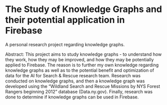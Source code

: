 # The Study of Knowledge Graphs and their potential application in Firebase
A personal research project regarding knowledge graphs.

Abstract:
	This project aims to study knowledge graphs - to understand how they work, how they may be improved, and how they may be potentially applied to Firebase. The reason is to further my own knowledge regarding knowledge graphs as well as to the potential benefit and optimization of data for the AI for Search & Rescue research team. Research was conducted on knowledge graphs, and then a knowledge graph was developed using the “Wildland Search and Rescue Missions by NYS Forest Rangers beginning 2012” database (Data.ny.gov). Finally, research was done to determine if knowledge graphs can be used in Firebase.
